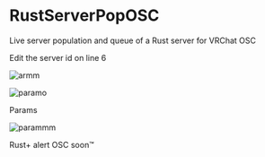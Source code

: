 # RustServerPopOSC
Live server population and queue of a Rust server for VRChat OSC 
 
Edit the server id on line 6

![armm](https://user-images.githubusercontent.com/26947031/213022259-de3bddd5-3539-4941-8ebc-aa3077683618.PNG)


![paramo](https://user-images.githubusercontent.com/26947031/213022272-621f2afa-843c-48ca-8454-1a44d900d0ef.PNG)

Params
 
![parammm](https://user-images.githubusercontent.com/26947031/213022282-9a0b8733-dbf6-4220-91ab-c10c69a7153a.PNG)



Rust+ alert OSC soon™
